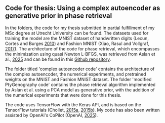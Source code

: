 ## Code for thesis: Using a complex autoencoder as generative prior in phase retrieval

In the folders, the code for my thesis submitted in partial fulfillment of my MSc degree at Utrecht University can be found. 
The datasets used for training the model are the MNIST dataset of handwritten digits (Lecun, Cortes and Burges [2010](http://yann.lecun.com/exdb/mnist)) and Fashion MNIST (Xiao, Rasul and Vollgraf, [2017](https://arxiv.org/abs/1708.07747)).
The architecture of the code for phase retrieval, which encompasses the minimization using quasi Newton L-BFGS, was retrieved from Aslan et al., [2025](https://arxiv.org/pdf/2502.01338) and can be found in this [Github repository](https://github.com/TristanvanLeeuwen/PtyGenography). 

The folder titled 'complex autoencoder code' contains the architecture of the complex autoencoder, the numerical experiments, and pretrained weights on the MNIST and Fashion MNIST dataset. The folder 'modified PtyGenography code' contains the phase retrieval algorithm implemented by Aslan et al. using a PCA model as generative prior, with the addition of the numerical experiments that were done for this thesis.

The code uses TensorFlow with the Keras API, and is based on the TensorFlow tutorials (Chollet, [2015a](https://www.tensorflow.org/guide/keras/writing_a_training_loop_from_scratch), [2015b](https://www.tensorflow.org/tutorials/generative/autoencoder)). My code has also been written assisted by OpenAI's CoPilot (OpenAI, [2025](chatgpt.com)).

